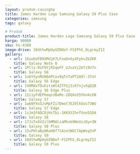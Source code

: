 ```yaml
---
layout: produk-casinghp
title: James Harden Logo Samsung Galaxy S9 Plus Case
categories: samsung
tags: galaxy

# Produk
product-title: James Harden Logo Samsung Galaxy S9 Plus Case
harga: 90000
sku: hn-4360
image-drive: 10dthwMpHyUZN0of-FSIPhS_6LgrmyZ1I
gallery:
  - url: 1GuobUFB9XMdjK7LFoaOnXy4Fphx2bZKR
    title: Galaxy Note 8
  - url: 1Pllz-RsFOYjRIqeFF_UJnzVj2Xfi9V7n
    title: Galaxy S6
  - url: 1u6YXynMVH6mPCov9qTnTaPT2A9l-37oY
    title: Galaxy S6 Edge
  - url: 1V0MdxTOuhitsWt4ZTFGjIcK7njvXqQ2B
    title: Galaxy S6 Edge Plus
  - url: 1Ic1yFdEPkmqnJBaMx-2DQXo55Ykn4zVN
    title: Galaxy S7
  - url: 1wb0FXsGJvMpFZi7Dmot7E20lkUos73WU
    title: Galaxy S7 Edge
  - url: 1zJm1FAQCDjHsTbi-1KKXSIhnfVoo5SDA
    title: Galaxy S8
  - url: 17JsTx6V2ilbMMAlzaMhvb9NoUziDyn3N
    title: Galaxy S8 Plus
  - url: 15vPHlaBy6RaH8f7tAzetWGCfApWxq2nP
    title: Galaxy S9
  - url: 10dthwMpHyUZN0of-FSIPhS_6LgrmyZ1I
    title: Galaxy S9 Plus
---
```


